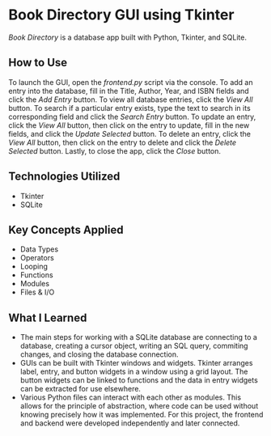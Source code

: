 # Book Directory GUI using Tkinter
*Book Directory* is a database app built with Python, Tkinter, and SQLite.

## How to Use
To launch the GUI, open the *frontend.py* script via the console. To add an entry into the database, fill in the Title, Author, Year, and ISBN fields and click the *Add Entry* button. To view all database entries, click the *View All* button. To search if a particular entry exists, type the text to search in its corresponding field and click the *Search Entry* button. To update an entry, click the *View All* button, then click on the entry to update, fill in the new fields, and click the *Update Selected* button. To delete an entry, click the *View All* button, then click on the entry to delete and click the *Delete Selected* button. Lastly, to close the app, click the *Close* button.

## Technologies Utilized
* Tkinter
* SQLite

## Key Concepts Applied
* Data Types
* Operators
* Looping
* Functions
* Modules
* Files & I/O

## What I Learned
* The main steps for working with a SQLite database are connecting to a database, creating a cursor object, writing an SQL query, commiting changes, and closing the database connection.
* GUIs can be built with Tkinter windows and widgets. Tkinter arranges label, entry, and button widgets in a window using a grid layout. The button widgets can be linked to functions and the data in entry widgets can be extracted for use elsewhere.
* Various Python files can interact with each other as modules. This allows for the principle of abstraction, where code can be used without knowing precisely how it was implemented. For this project, the frontend and backend were developed independently and later connected.

